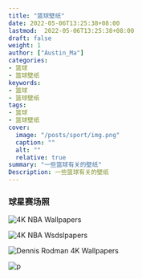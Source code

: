 ```yaml
---
title: "篮球壁纸"
date: 2022-05-06T13:25:38+08:00
lastmod:  2022-05-06T13:25:38+08:00
draft: false
weight: 1
author: ["Austin_Ma"]
categories:
- 篮球
- 篮球壁纸
keywords:
- 篮球
- 篮球壁纸
tags:
- 篮球
- 篮球壁纸
cover:
  image: "/posts/sport/img.png"
  caption: ""
  alt: ""
  relative: true
summary: "一些篮球有关的壁纸"
Description: 一些篮球有关的壁纸
---
```


### 球星赛场照

![4K NBA Wallpapers](https://wallpapercave.com/wp/wp6318792.jpg)

![4K NBA Wsdslpapers](https://wallpapercave.com/wp/wp6318787.jpg)

![Dennis Rodman 4K Wallpapers](https://wallpapercave.com/wp/wp6389298.jpg)

![p](https://wallpapercave.com/wp/wp2552650.jpg)